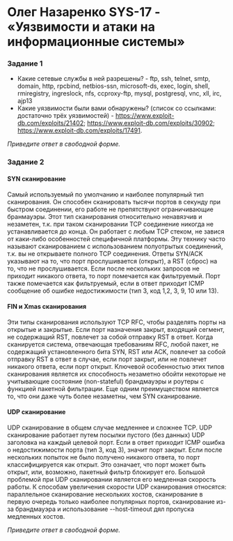 # Олег Назаренко SYS-17 - «Уязвимости и атаки на информационные системы»

### Задание 1

- Какие сетевые службы в ней разрешены? - ftp, ssh, telnet, smtp, domain, http, rpcbind, netbios-ssn, microsoft-ds, exec, login, shell, rmiregistry, ingreslock, nfs, ccproxy-ftp, mysql, postgresql, vnc, xll, irc, ajp13
- Какие уязвимости были вами обнаружены? (список со ссылками: достаточно трёх уязвимостей) - https://www.exploit-db.com/exploits/21402; https://www.exploit-db.com/exploits/30902; https://www.exploit-db.com/exploits/17491.
  
*Приведите ответ в свободной форме.*  

### Задание 2

#### SYN сканирование 
Самый используемый по умолчанию и наиболее популярный тип сканирования. Он способен сканировать тысячи портов в секунду при быстром соединении, его работе не препятствуют ограничивающие бранмауэры. Этот тип сканирования относительно ненавязчив и незаметен, т.к. при таком сканировании TCP соединение никогда не устанавливается до конца. Он работает с любым TCP стеком, не завися от каки-либо особенностей специфичной платформы. Эту технику часто называют сканированием с использованием полуотрытых соединений, т.к. вы не открываете полного TCP соединения. Ответы SYN/ACK указывают на то, что порт прослушивается (открыт), а RST (сброс) на то, что не прослушивается. Если после нескольких запросов не приходит никакого ответа, то порт помечается как фильтруемый. Порт также помечается как фильтруемый, если в ответ приходит ICMP сообщение об ошибке недостижимости (тип 3, код 1,2, 3, 9, 10 или 13).
#### FIN и Xmas сканирования
Эти типы сканирования используют TCP RFC, чтобы разделять порты на открытые и закрытые. Если порт назначения закрыт, входящий сегмент, не содержащий RST, повлечет за собой отправку RST в ответ. Когда сканируется система, отвечающая требованиям RFC, любой пакет, не содержащий установленного бита SYN, RST или ACK, повлечет за собой отправку RST в ответ в случае, если порт закрыт, или не повлечет никакого ответа, если порт открыт. Ключевой особенностью этих типов сканирования является их способность незаметно обойти некоторые не учитывающие состояние (non-stateful) брандмауэры и роутеры с функцией пакетной фильтрации. Еще одним преимуществом является то, что они даже чуть более незаметны, чем SYN сканирование.
#### UDP сканирование
UDP сканирование в общем случае медленнее и сложнее TCP. UDP сканирование работает путем посылки пустого (без данных) UDP заголовка на каждый целевой порт. Если в ответ приходит ICMP ошибка о недостижимости порта (тип 3, код 3), значит порт закрыт. Если после нескольких попыток не было получено никакого ответа, то порт классифицируется как открыт. Это означает, что порт может быть открыт, или, возможно, пакетный фильтр блокирует его. Большой проблемой при UDP сканировании является его медленная скорость работы. К способам увеличения скорости UDP сканирования относятся: параллельное сканирование нескольких хостов, сканирование в первую очередь только наиболее популярных портов, сканирование из-за брандмауэра и использование --host-timeout дял пропуска медленных хостов.

*Приведите ответ в свободной форме.* 
